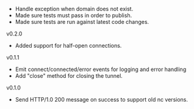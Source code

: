 * Handle exception when domain does not exist.
* Made sure tests must pass in order to publish.
* Made sure tests are run against latest code changes.

v0.2.0
* Added support for half-open connections.

v0.1.1
* Emit connect/connected/error events for logging and error handling
* Add "close" method for closing the tunnel.

v0.1.0

* Send HTTP/1.0 200 message on success to support old nc versions.
